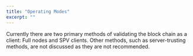 ```yaml
---
title: "Operating Modes"
excerpt: ""
---
```

Currently there are two primary methods of validating the block chain as a client: Full nodes and SPV clients. Other methods, such as server-trusting methods, are not discussed as they are not recommended.